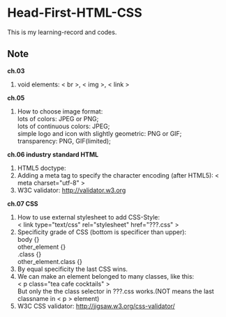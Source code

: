 # Head-First-HTML-CSS

This is my learning-record and codes.


## Note

**ch.03**  
1. void elements: < br >, < img >, < link >  

**ch.05**  
1. How to choose image format:  
  lots of colors: JPEG or PNG;  
  lots of continuous colors: JPEG;  
  simple logo and icon with slightly geometric: PNG or GIF;  
  transparency: PNG, GIF(limited);  

**ch.06 industry standard HTML**  
1. HTML5 doctype: <!doctype html>  
2. Adding a meta tag to specify the character encoding (after HTML5): < meta charset="utf-8" >  
3. W3C validator: http://validator.w3.org  

**ch.07 CSS**  
1. How to use external stylesheet to add CSS-Style:  
  < link type="text/css" rel="stylesheet" href="???.css" >  
2. Specificity grade of CSS (bottom is specificer than upper):  
  body {}  
  other_element {}  
  .class {}  
  other_element.class {}  
3. By equal specificity the last CSS wins.  
4. We can make an element belonged to many classes, like this:  
  < p class="tea cafe cocktails" >  
  But only the the class selector in ???.css works.(NOT means the last classname in < p > element)  
5. W3C CSS validator: http://jigsaw.w3.org/css-validator/  
